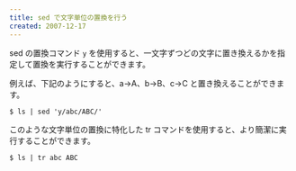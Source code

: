 ```yaml
---
title: sed で文字単位の置換を行う
created: 2007-12-17
---
```


sed の置換コマンド `y` を使用すると、一文字ずつどの文字に置き換えるかを指定して置換を実行することができます。

例えば、下記のようにすると、a→A、b→B、c→C と置き換えることができます。

~~~
$ ls | sed 'y/abc/ABC/'
~~~

このような文字単位の置換に特化した tr コマンドを使用すると、より簡潔に実行することができます。

~~~
$ ls | tr abc ABC
~~~

